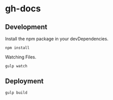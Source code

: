 # gh-docs

## Development

Install the npm package in your devDependencies.

```shell
npm install
```

Watching Files.

```shell
gulp watch
```

## Deployment

```shell
gulp build
```
